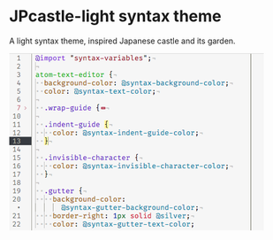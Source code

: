 # JPcastle-light syntax theme

A light syntax theme, inspired Japanese castle and its garden.

![screenshot](./screenshot.png)
